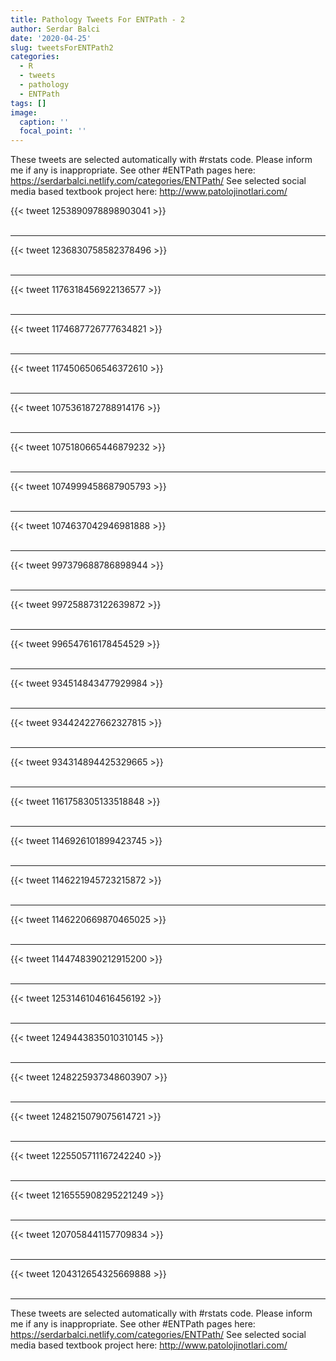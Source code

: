 ```yaml
---
title: Pathology Tweets For ENTPath - 2
author: Serdar Balci
date: '2020-04-25'
slug: tweetsForENTPath2
categories:
  - R
  - tweets
  - pathology
  - ENTPath
tags: []
image:
  caption: ''
  focal_point: ''
---
```



These tweets are selected automatically with #rstats code. Please inform me if any is inappropriate.
See other #ENTPath pages here: https://serdarbalci.netlify.com/categories/ENTPath/ 
See selected social media based textbook project here: http://www.patolojinotlari.com/

{{< tweet 1253890978898903041 >}}
<br>
<br>
<hr>
{{< tweet 1236830758582378496 >}}
<br>
<br>
<hr>
{{< tweet 1176318456922136577 >}}
<br>
<br>
<hr>
{{< tweet 1174687726777634821 >}}
<br>
<br>
<hr>
{{< tweet 1174506506546372610 >}}
<br>
<br>
<hr>
{{< tweet 1075361872788914176 >}}
<br>
<br>
<hr>
{{< tweet 1075180665446879232 >}}
<br>
<br>
<hr>
{{< tweet 1074999458687905793 >}}
<br>
<br>
<hr>
{{< tweet 1074637042946981888 >}}
<br>
<br>
<hr>
{{< tweet 997379688786898944 >}}
<br>
<br>
<hr>
{{< tweet 997258873122639872 >}}
<br>
<br>
<hr>
{{< tweet 996547616178454529 >}}
<br>
<br>
<hr>
{{< tweet 934514843477929984 >}}
<br>
<br>
<hr>
{{< tweet 934424227662327815 >}}
<br>
<br>
<hr>
{{< tweet 934314894425329665 >}}
<br>
<br>
<hr>
{{< tweet 1161758305133518848 >}}
<br>
<br>
<hr>
{{< tweet 1146926101899423745 >}}
<br>
<br>
<hr>
{{< tweet 1146221945723215872 >}}
<br>
<br>
<hr>
{{< tweet 1146220669870465025 >}}
<br>
<br>
<hr>
{{< tweet 1144748390212915200 >}}
<br>
<br>
<hr>
{{< tweet 1253146104616456192 >}}
<br>
<br>
<hr>
{{< tweet 1249443835010310145 >}}
<br>
<br>
<hr>
{{< tweet 1248225937348603907 >}}
<br>
<br>
<hr>
{{< tweet 1248215079075614721 >}}
<br>
<br>
<hr>
{{< tweet 1225505711167242240 >}}
<br>
<br>
<hr>
{{< tweet 1216555908295221249 >}}
<br>
<br>
<hr>
{{< tweet 1207058441157709834 >}}
<br>
<br>
<hr>
{{< tweet 1204312654325669888 >}}
<br>
<br>
<hr>


These tweets are selected automatically with #rstats code. Please inform me if any is inappropriate.
See other #ENTPath pages here: https://serdarbalci.netlify.com/categories/ENTPath/ 
See selected social media based textbook project here: http://www.patolojinotlari.com/
